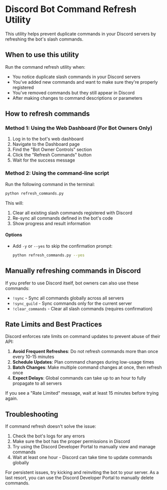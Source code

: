 # Discord Bot Command Refresh Utility

This utility helps prevent duplicate commands in your Discord servers by refreshing the bot's slash commands.

## When to use this utility

Run the command refresh utility when:
- You notice duplicate slash commands in your Discord servers
- You've added new commands and want to make sure they're properly registered
- You've removed commands but they still appear in Discord
- After making changes to command descriptions or parameters

## How to refresh commands

### Method 1: Using the Web Dashboard (For Bot Owners Only)

1. Log in to the bot's web dashboard
2. Navigate to the Dashboard page
3. Find the "Bot Owner Controls" section
4. Click the "Refresh Commands" button
5. Wait for the success message

### Method 2: Using the command-line script

Run the following command in the terminal:

```bash
python refresh_commands.py
```

This will:
1. Clear all existing slash commands registered with Discord
2. Re-sync all commands defined in the bot's code
3. Show progress and result information

#### Options

- Add `-y` or `--yes` to skip the confirmation prompt:
  ```bash
  python refresh_commands.py --yes
  ```

## Manually refreshing commands in Discord

If you prefer to use Discord itself, bot owners can also use these commands:

- `!sync` - Sync all commands globally across all servers
- `!sync_guild` - Sync commands only for the current server
- `!clear_commands` - Clear all slash commands (requires confirmation)

## Rate Limits and Best Practices

Discord enforces rate limits on command updates to prevent abuse of their API:

1. **Avoid Frequent Refreshes**: Do not refresh commands more than once every 10-15 minutes
2. **Schedule Updates**: Plan command changes during low-usage times
3. **Batch Changes**: Make multiple command changes at once, then refresh once
4. **Expect Delays**: Global commands can take up to an hour to fully propagate to all servers

If you see a "Rate Limited" message, wait at least 15 minutes before trying again.

## Troubleshooting

If command refresh doesn't solve the issue:
1. Check the bot's logs for any errors
2. Make sure the bot has the proper permissions in Discord
3. Try using the Discord Developer Portal to manually view and manage commands
4. Wait at least one hour - Discord can take time to update commands globally

For persistent issues, try kicking and reinviting the bot to your server. As a last resort, you can use the Discord Developer Portal to manually delete commands.